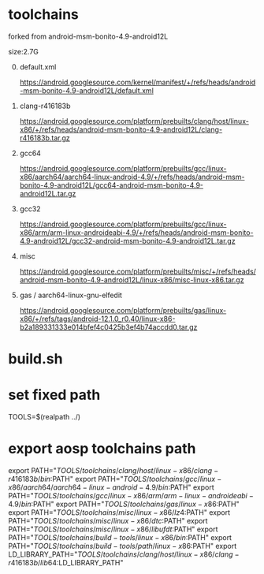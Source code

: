 # toolchains
forked from android-msm-bonito-4.9-android12L

size:2.7G

0. default.xml

    https://android.googlesource.com/kernel/manifest/+/refs/heads/android-msm-bonito-4.9-android12L/default.xml

1. clang-r416183b

    https://android.googlesource.com/platform/prebuilts/clang/host/linux-x86/+/refs/heads/android-msm-bonito-4.9-android12L/clang-r416183b.tar.gz

2. gcc64

    https://android.googlesource.com/platform/prebuilts/gcc/linux-x86/aarch64/aarch64-linux-android-4.9/+/refs/heads/android-msm-bonito-4.9-android12L/gcc64-android-msm-bonito-4.9-android12L.tar.gz

3. gcc32

    https://android.googlesource.com/platform/prebuilts/gcc/linux-x86/arm/arm-linux-androideabi-4.9/+/refs/heads/android-msm-bonito-4.9-android12L/gcc32-android-msm-bonito-4.9-android12L.tar.gz

4. misc

    https://android.googlesource.com/platform/prebuilts/misc/+/refs/heads/android-msm-bonito-4.9-android12L/linux-x86/misc-linux-x86.tar.gz

5. gas / aarch64-linux-gnu-elfedit

    https://android.googlesource.com/platform/prebuilts/gas/linux-x86/+/refs/tags/android-12.1.0_r0.40/linux-x86-b2a189331333e014bfef4c0425b3ef4b74accdd0.tar.gz


# build.sh
  # set fixed path
  TOOLS=$(realpath ../)
  # export aosp toolchains path
  export PATH="${TOOLS}/toolchains/clang/host/linux-x86/clang-r416183b/bin:$PATH" 
  export PATH="${TOOLS}/toolchains/gcc/linux-x86/aarch64/aarch64-linux-android-4.9/bin:$PATH"
  export PATH="${TOOLS}/toolchains/gcc/linux-x86/arm/arm-linux-androideabi-4.9/bin:$PATH"
  export PATH="${TOOLS}/toolchains/gas/linux-x86:$PATH"
  export PATH="${TOOLS}/toolchains/misc/linux-x86/lz4:$PATH"
  export PATH="${TOOLS}/toolchains/misc/linux-x86/dtc:$PATH"
  export PATH="${TOOLS}/toolchains/misc/linux-x86/libufdt:$PATH"
  export PATH="${TOOLS}/toolchains/build-tools/linux-x86/bin:$PATH"
  export PATH="${TOOLS}/toolchains/build-tools/path/linux-x86:$PATH"
  export LD_LIBRARY_PATH="${TOOLS}/toolchains/clang/host/linux-x86/clang-r416183b/lib64:$LD_LIBRARY_PATH"
